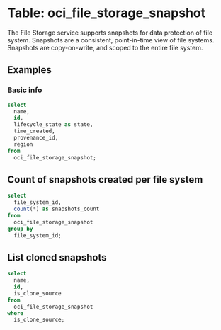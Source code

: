 # Table: oci_file_storage_snapshot

The File Storage service supports snapshots for data protection of file system. Snapshots are a consistent, point-in-time view of file systems. Snapshots are copy-on-write, and scoped to the entire file system.

## Examples

### Basic info

```sql
select
  name,
  id,
  lifecycle_state as state,
  time_created,
  provenance_id,
  region
from
  oci_file_storage_snapshot;
```


## Count of snapshots created per file system

```sql
select
  file_system_id,
  count(*) as snapshots_count
from
  oci_file_storage_snapshot
group by
  file_system_id;
```


## List cloned snapshots

```sql
select
  name,
  id,
  is_clone_source
from
  oci_file_storage_snapshot
where
  is_clone_source;
```


